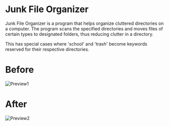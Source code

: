 # Junk File Organizer 

Junk File Organizer is a program that helps organize cluttered directories on a computer. The program scans the specified directories and moves files of certain types to designated folders, thus reducing clutter in a directory.

This has special cases where 'school' and 'trash' become keywords reserved for their respective directories.


# Before

![Preview1](https://user-images.githubusercontent.com/113952514/223441844-c421eefc-7cc3-4363-ab39-e64a52035977.jpg)

# After

![Preview2](https://user-images.githubusercontent.com/113952514/223442747-98f407cf-6681-4ce8-abfa-db8ca3f33c1d.jpg)
